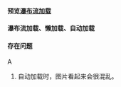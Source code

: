 #### 预览[瀑布流加载](//shenfeng1945.github.io/Load/waterFall)
#### 瀑布流加载、懒加载、自动加载
#### 存在问题
A
1. 自动加载时，图片看起来会很混乱。

